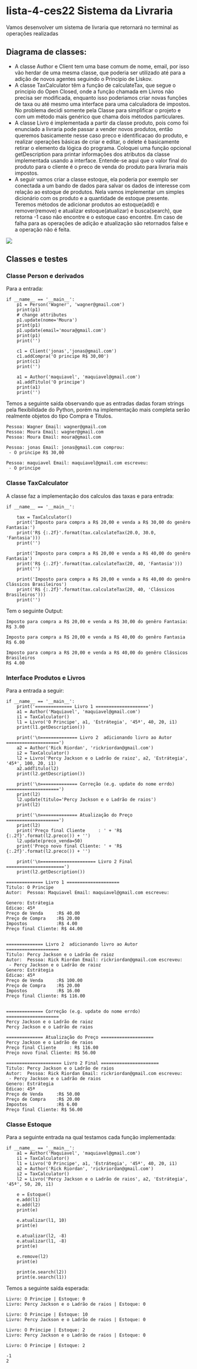 # lista-4-ces22 Sistema da Livraria

Vamos desenvolver um sistema de livraria que retornará no terminal as operações realizadas

## Diagrama de classes:
 - A classe Author e Client tem uma base comum de nome, email, por isso vão herdar de uma mesma classe, que poderia ser utilizado até para a adição de novos agentes seguindo o Principio de Liskov.
 - A classe TaxCalculator têm a função de calculateTax, que segue o principio do Open Closed, onde a função chamada em Livros não precisa ser modificada, enquanto isso poderiamos criar novas funções de taxa ou até mesmo uma interface para uma calculadora de impostos. No problema decidi somente pela Classe para simplificar o projeto e com um método mais genérico que chama dois métodos particulares.
 - A classe Livro é implementada a partir da classe produto, pois como foi enunciado a livraria pode passar a vender novos produtos, então queremos basicamente nesse caso preco e identificacao do produto, e realizar operações básicas de criar e editar, o delete é basicamente retirar o elemento da lógica do programa. Coloquei uma função opcional getDescription para printar informações dos atributos da classe implementada usando a interface. Entende-se aqui que o valor final do produto para o cliente é o preco de venda do produto para livraria mais impostos.
 - A seguir vamos criar a classe estoque, ela poderia por exemplo ser conectada a um bando de dados para salvar os dados de interesse com relação ao estoque de produtos. Nela vamos implementar um simples dicionário com os produto e a quantidade de estoque presente. Teremos métodos de adicionar produtos ao estoque(add) e remover(remove) e atualizar estoque(atualizar) e busca(search), que retorna -1 caso não encontre e o estoque caso encontre. Em caso de falha para as operações de adição e atualização são retornados false e a operação não é feita.

<img src="./livraria-Page-2.drawio.svg">

## Classes e testes

### Classe Person e derivados
Para a entrada:

```
if __name__ == '__main__':
    p1 = Person('Wagner', 'wagner@gmail.com')
    print(p1)
    # change attributes
    p1.update(nome='Moura')
    print(p1)
    p1.update(email='moura@gmail.com')
    print(p1)
    print('')

    c1 = Client('jonas','jonas@gmail.com')
    c1.addCompra('O principe R$ 30,00')
    print(c1)
    print('')

    a1 = Author('maquiavel', 'maquiavel@gmail.com')
    a1.addTitulo('O principe')
    print(a1)
    print('')
```

Temos a seguinte saída observando que as entradas dadas foram strings pela flexibilidade do Python, porém na implementação mais completa serão realmente objetos do tipo Compra e Titulos.

```
Pessoa: Wagner Email: wagner@gmail.com
Pessoa: Moura Email: wagner@gmail.com
Pessoa: Moura Email: moura@gmail.com

Pessoa: jonas Email: jonas@gmail.com comprou:
 - O principe R$ 30,00

Pessoa: maquiavel Email: maquiavel@gmail.com escreveu:
 - O principe

```

### Classe TaxCalculator

A classe faz a implementação dos calculos das taxas e para entrada:

```
if __name__ == '__main__':
    
    tax = TaxCalculator()
    print('Imposto para compra a R$ 20,00 e venda a R$ 30,00 do genêro Fantasia:')
    print('R$ {:.2f}'.format(tax.calculateTax(20.0, 30.0, 'Fantasia')))
    print('')

    print('Imposto para compra a R$ 20,00 e venda a R$ 40,00 do genêro Fantasia')
    print('R$ {:.2f}'.format(tax.calculateTax(20, 40, 'Fantasia')))
    print('')

    print('Imposto para compra a R$ 20,00 e venda a R$ 40,00 do genêro Clássicos Brasileiros')
    print('R$ {:.2f}'.format(tax.calculateTax(20, 40, 'Clássicos Brasileiros')))
    print('')
```

Tem o seguinte Output:

```
Imposto para compra a R$ 20,00 e venda a R$ 30,00 do genêro Fantasia:
R$ 3.00

Imposto para compra a R$ 20,00 e venda a R$ 40,00 do genêro Fantasia
R$ 6.00

Imposto para compra a R$ 20,00 e venda a R$ 40,00 do genêro Clássicos Brasileiros
R$ 4.00

```


### Interface Produtos e Livros

Para a entrada a seguir:

```
if __name__ == '__main__':
    print('============== Livro 1 ====================')
    a1 = Author('Maquiavel', 'maquiavel@gmail.com')
    i1 = TaxCalculator()
    l1 = Livro('O Principe', a1, 'Estrátegia', '45ª', 40, 20, i1)
    print(l1.getDescription())

    print('\n============== Livro 2  adicionando livro ao Autor ====================')
    a2 = Author('Rick Riordan', 'rickriordan@gmail.com')
    i2 = TaxCalculator()
    l2 = Livro('Percy Jackson e o Ladrão de raioz', a2, 'Estrátegia', '45ª', 100, 20, i1)
    a2.addTitulo(l2)
    print(l2.getDescription())
    
    print('\n============== Correção (e.g. update do nome errdo) ====================')
    print(l2)
    l2.update(titulo='Percy Jackson e o Ladrão de raios')
    print(l2)

    print('\n============== Atualização do Preço ====================')
    print(l2)
    print('Preço final Cliente     : ' + 'R$ {:.2f}'.format(l2.preco()) + '')
    l2.update(preco_venda=50)
    print('Preço novo final Cliente: ' + 'R$ {:.2f}'.format(l2.preco()) + '')

    print('\n===================== Livro 2 Final ======================')
    print(l2.getDescription())
```


```
============== Livro 1 ====================
Titulo: O Principe
Autor:  Pessoa: Maquiavel Email: maquiavel@gmail.com escreveu:

Genero: Estrátegia
Edicao: 45ª
Preço de Venda     :R$ 40.00
Preço de Compra    :R$ 20.00
Impostos           :R$ 4.00
Preço final Cliente: R$ 44.00


============== Livro 2  adicionando livro ao Autor ====================
Titulo: Percy Jackson e o Ladrão de raioz
Autor:  Pessoa: Rick Riordan Email: rickriordan@gmail.com escreveu:
 - Percy Jackson e o Ladrão de raioz
Genero: Estrátegia
Edicao: 45ª
Preço de Venda     :R$ 100.00
Preço de Compra    :R$ 20.00
Impostos           :R$ 16.00
Preço final Cliente: R$ 116.00


============== Correção (e.g. update do nome errdo) ====================
Percy Jackson e o Ladrão de raioz
Percy Jackson e o Ladrão de raios

============== Atualização do Preço ====================
Percy Jackson e o Ladrão de raios
Preço final Cliente     : R$ 116.00
Preço novo final Cliente: R$ 56.00

===================== Livro 2 Final ======================
Titulo: Percy Jackson e o Ladrão de raios
Autor:  Pessoa: Rick Riordan Email: rickriordan@gmail.com escreveu:
 - Percy Jackson e o Ladrão de raios
Genero: Estrátegia
Edicao: 45ª
Preço de Venda     :R$ 50.00
Preço de Compra    :R$ 20.00
Impostos           :R$ 6.00
Preço final Cliente: R$ 56.00
```

### Classe Estoque

Para a seguinte entrada na qual testamos cada função implementada:

```
if __name__ == '__main__':
    a1 = Author('Maquiavel', 'maquiavel@gmail.com')
    i1 = TaxCalculator()
    l1 = Livro('O Principe', a1, 'Estrátegia', '45ª', 40, 20, i1)
    a2 = Author('Rick Riordan', 'rickriordan@gmail.com')
    i2 = TaxCalculator()
    l2 = Livro('Percy Jackson e o Ladrão de raios', a2, 'Estrátegia', '45ª', 50, 20, i1)

    e = Estoque()
    e.add(l1)
    e.add(l2)
    print(e)

    e.atualizar(l1, 10)
    print(e)

    e.atualizar(l2, -8)
    e.atualizar(l1, -8)
    print(e)

    e.remove(l2)
    print(e)

    print(e.search(l2))
    print(e.search(l1))
```

Temos a seguinte saída esperada:

```
Livro: O Principe | Estoque: 0
Livro: Percy Jackson e o Ladrão de raios | Estoque: 0

Livro: O Principe | Estoque: 10
Livro: Percy Jackson e o Ladrão de raios | Estoque: 0

Livro: O Principe | Estoque: 2
Livro: Percy Jackson e o Ladrão de raios | Estoque: 0

Livro: O Principe | Estoque: 2

-1
2 
```